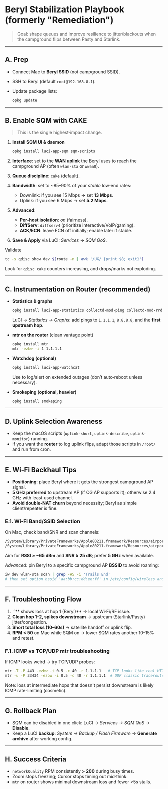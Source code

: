 <!-- markdownlint-disable MD013 -->
# Beryl Stabilization Playbook (formerly "Remediation")

> Goal: shape queues and improve resilience to jitter/blackouts when the campground flips between Pasty and Starlink.

---

## A. Prep

- Connect Mac to **Beryl SSID** (not campground SSID).
- SSH to Beryl (default `root@192.168.8.1`).
- Update package lists:

  ```bash
  opkg update
  ```

---

## B. Enable SQM with CAKE

> This is the single highest‑impact change.

1. **Install SQM UI & daemon**

   ```bash
   opkg install luci-app-sqm sqm-scripts
   ```

2. **Interface**: set to the **WAN uplink** the Beryl uses to reach the campground AP (often `wlan-sta` or `wwan0`).
3. **Queue discipline**: `cake` (default).
4. **Bandwidth**: set to \~85–90% of your *stable* low‑end rates:
   - Downlink: if you see 15 Mbps → set **13 Mbps**.
   - Uplink: if you see 6 Mbps → set **5.2 Mbps**.
5. **Advanced**:
   - **Per‑host isolation**: *on* (fairness).
   - **DiffServ**: `diffserv4` (prioritize interactive/VoIP/gaming).
   - **ACK/ECN**: leave ECN off initially; enable later if stable.
6. **Save & Apply** via LuCI: *Services → SQM QoS*.

Validate

```bash
tc -s qdisc show dev $(route -n | awk '/UG/ {print $8; exit}')
```

Look for `qdisc cake` counters increasing, and drops/marks not exploding.

---

## C. Instrumentation on Router (recommended)

- **Statistics & graphs**

  ```bash
  opkg install luci-app-statistics collectd-mod-ping collectd-mod-rrdtool
  ```

  LuCI → *Statistics → Graphs*: add pings to `1.1.1.1`, `8.8.8.8`, and the **first upstream hop**.

- **mtr on the router** (clean vantage point)

  ```bash
  opkg install mtr
  mtr -ezbw -i 1 1.1.1.1
  ```

- **Watchdog (optional)**

  ```bash
  opkg install luci-app-watchcat
  ```

  Use to log/alert on extended outages (don’t auto‑reboot unless necessary).

- **Smokeping (optional, heavier)**

  ```bash
  opkg install smokeping
  ```

---

## D. Uplink Selection Awareness

- Keep the macOS scripts (`uplink-short`, `uplink-describe`, `uplink-monitor`) running.
- If you want the **router** to log uplink flips, adapt those scripts in `/root/` and run from cron.

---

## E. Wi‑Fi Backhaul Tips

- **Positioning**: place Beryl where it gets the strongest campground AP signal.
- **5 GHz preferred** to upstream AP (if CG AP supports it); otherwise 2.4 GHz with least‑used channel.
- **Avoid double‑NAT churn** beyond necessity; Beryl as simple client/repeater is fine.

### E.1. Wi‑Fi Band/SSID Selection

On Mac, check band/SNR and scan channels:

```bash
/System/Library/PrivateFrameworks/Apple80211.framework/Resources/airport -I
/System/Library/PrivateFrameworks/Apple80211.framework/Resources/airport -s
```

Aim for **RSSI ≥ −65 dBm** and **SNR ≥ 25 dB**; prefer **5 GHz** when available.

*Advanced*: pin Beryl to a specific campground AP **BSSID** to avoid roaming:

```bash
iw dev wlan-sta scan | grep -A5 -i 'Trails End'
# then set option bssid 'aa:bb:cc:dd:ee:ff' in /etc/config/wireless and wifi reload
```

---

## F. Troubleshooting Flow

1. \`\`\*\* shows loss at hop 1 (Beryl)\*\* → local Wi‑Fi/RF issue.
2. **Clean hop 1–2, spikes downstream** → upstream (Starlink/Pasty) jitter/congestion.
3. **Short total loss (10–60s)** → satellite handoff or uplink flip.
4. **RPM < 50** on Mac while SQM on → lower SQM rates another 10–15% and retest.

### F.1. ICMP vs TCP/UDP mtr troubleshooting

If ICMP looks weird → try TCP/UDP probes:

```bash
mtr -T -P 443 -ezbw -i 0.5 -c 40 -r 1.1.1.1   # TCP looks like real HTTPS
mtr -u -P 33434 -ezbw -i 0.5 -c 40 -r 1.1.1.1  # UDP classic traceroute
```

Note: loss at intermediate hops that doesn't persist downstream is likely ICMP rate-limiting (cosmetic).

---

## G. Rollback Plan

- SQM can be disabled in one click: LuCI → *Services → SQM QoS* → **Disable**.
- Keep a LuCI **backup**: *System → Backup / Flash Firmware* → **Generate archive** after working config.

---

## H. Success Criteria

- `networkQuality` RPM consistently **> 200** during busy times.
- Zoom stops freezing; Cursor stops timing out mid‑think.
- `mtr` on router shows minimal downstream loss and fewer >5s stalls.
